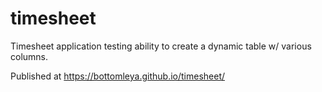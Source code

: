 # timesheet

Timesheet application testing ability to create a dynamic table w/ various columns.

Published at https://bottomleya.github.io/timesheet/
